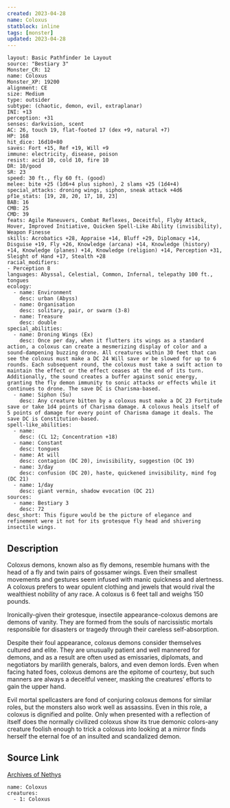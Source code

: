 ```yaml
---
created: 2023-04-28
name: Coloxus
statblock: inline
tags: [monster]
updated: 2023-04-28
---
```

```statblock
layout: Basic Pathfinder 1e Layout
source: "Bestiary 3"
Monster_CR: 12
name: Coloxus
Monster_XP: 19200
alignment: CE
size: Medium
type: outsider
subtype: (chaotic, demon, evil, extraplanar)
INI: +13
perception: +31
senses: darkvision, scent
AC: 26, touch 19, flat-footed 17 (dex +9, natural +7)
HP: 168
hit_dice: 16d10+80
saves: Fort +15, Ref +19, Will +9
immune: electricity, disease, poison
resist: acid 10, cold 10, fire 10
DR: 10/good
SR: 23
speed: 30 ft., fly 60 ft. (good)
melee: bite +25 (1d6+4 plus siphon), 2 slams +25 (1d4+4)
special_attacks: droning wings, siphon, sneak attack +4d6
pf1e_stats: [19, 28, 20, 17, 18, 23]
BAB: 16
CMB: 25
CMD: 39
feats: Agile Maneuvers, Combat Reflexes, Deceitful, Flyby Attack, Hover, Improved Initiative, Quicken Spell-Like Ability (invisibility), Weapon Finesse
skills: Acrobatics +28, Appraise +14, Bluff +29, Diplomacy +14, Disguise +19, Fly +26, Knowledge (arcana) +14, Knowledge (history) +14, Knowledge (planes) +14, Knowledge (religion) +14, Perception +31, Sleight of Hand +17, Stealth +28
racial_modifiers:
- Perception 8
languages: Abyssal, Celestial, Common, Infernal, telepathy 100 ft., tongues
ecology:
  - name: Environment
    desc: urban (Abyss)
  - name: Organisation
    desc: solitary, pair, or swarm (3-8)
  - name: Treasure
    desc: double
special_abilities:
  - name: Droning Wings (Ex)
    desc: Once per day, when it flutters its wings as a standard action, a coloxus can create a mesmerizing display of color and a sound-dampening buzzing drone. All creatures within 30 feet that can see the coloxus must make a DC 24 Will save or be slowed for up to 6 rounds. Each subsequent round, the coloxus must take a swift action to maintain the effect or the effect ceases at the end of its turn. Additionally, the sound creates a buffer against sonic energy, granting the fly demon immunity to sonic attacks or effects while it continues to drone. The save DC is Charisma-based.
  - name: Siphon (Su)
    desc: Any creature bitten by a coloxus must make a DC 23 Fortitude save or take 1d4 points of Charisma damage. A coloxus heals itself of 5 points of damage for every point of Charisma damage it deals. The save DC is Constitution-based.
spell-like_abilities:
  - name:
    desc: (CL 12; Concentration +18)
  - name: Constant
    desc: tongues
  - name: At will
    desc: contagion (DC 20), invisibility, suggestion (DC 19)
  - name: 3/day
    desc: confusion (DC 20), haste, quickened invisibility, mind fog (DC 21)
  - name: 1/day
    desc: giant vermin, shadow evocation (DC 21)
sources:
  - name: Bestiary 3
    desc: 72
desc_short: This figure would be the picture of elegance and refinement were it not for its grotesque fly head and shivering insectile wings.
```
## Description
Coloxus demons, known also as fly demons, resemble humans with the head of a fly and twin pairs of gossamer wings. Even their smallest movements and gestures seem infused with manic quickness and alertness. A coloxus prefers to wear opulent clothing and jewels that would rival the wealthiest nobility of any race. A coloxus is 6 feet tall and weighs 150 pounds.

Ironically-given their grotesque, insectile appearance-coloxus demons are demons of vanity. They are formed from the souls of narcissistic mortals responsible for disasters or tragedy through their careless self-absorption.

Despite their foul appearance, coloxus demons consider themselves cultured and elite. They are unusually patient and well mannered for demons, and as a result are often used as emissaries, diplomats, and negotiators by marilith generals, balors, and even demon lords. Even when facing hated foes, coloxus demons are the epitome of courtesy, but such manners are always a deceitful veneer, masking the creatures’ efforts to gain the upper hand.

Evil mortal spellcasters are fond of conjuring coloxus demons for similar roles, but the monsters also work well as assassins. Even in this role, a coloxus is dignified and polite. Only when presented with a reflection of itself does the normally civilized coloxus show its true demonic colors-any creature foolish enough to trick a coloxus into looking at a mirror finds herself the eternal foe of an insulted and scandalized demon.
## Source Link
[Archives of Nethys](https://aonprd.com/MonsterDisplay.aspx?ItemName=Coloxus)
```encounter-table
name: Coloxus
creatures:
  - 1: Coloxus
```
